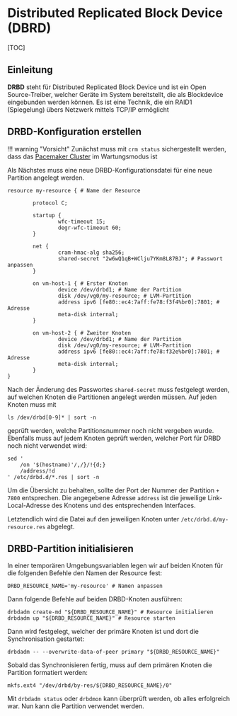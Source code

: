 # Distributed Replicated Block Device (DBRD)

[TOC]

## Einleitung
__DRBD__ steht für Distributed Replicated Block Device und ist ein Open Source-Treiber,
welcher Geräte im System bereitstellt, die als Blockdevice eingebunden werden können.
Es ist eine Technik, die ein RAID1 (Spiegelung) übers Netzwerk mittels TCP/IP ermöglicht

## DRBD-Konfiguration erstellen

!!! warning "Vorsicht"
    Zunächst muss mit `crm status` sichergestellt werden,
    dass das [Pacemaker Cluster](cluster.md) im Wartungsmodus ist

Als Nächstes muss eine neue DRBD-Konfigurationsdatei für eine
neue Partition angelegt werden.

```none
resource my-resource { # Name der Resource

        protocol C;

        startup {
                wfc-timeout 15;
                degr-wfc-timeout 60;
        }

        net {
                cram-hmac-alg sha256;
                shared-secret "2w6wQ1qB+WClju7YKm8L87BJ"; # Passwort anpassen
        }

        on vm-host-1 { # Erster Knoten
                device /dev/drbd1; # Name der Partition
                disk /dev/vg0/my-resource; # LVM-Partition
                address ipv6 [fe80::ec4:7aff:fe78:f3f4%br0]:7801; # Adresse
                meta-disk internal;
        }

        on vm-host-2 { # Zweiter Knoten
                device /dev/drbd1; # Name der Partition
                disk /dev/vg0/my-resource; # LVM-Partition
                address ipv6 [fe80::ec4:7aff:fe78:f32e%br0]:7801; # Adresse
                meta-disk internal;
        }
}
```

Nach der Änderung des Passwortes `shared-secret` muss festgelegt werden, auf welchen
Knoten die Partitionen angelegt werden müssen. Auf jeden Knoten muss mit 

```commandline
ls /dev/drbd[0-9]* | sort -n
```

geprüft werden, welche Partitionsnummer noch nicht vergeben wurde.
Ebenfalls muss auf jedem Knoten geprüft werden, welcher Port für DRBD
noch nicht verwendet wird:

```commandline
sed '
    /on '$(hostname)'/,/}/!{d;}
    /address/!d
' /etc/drbd.d/*.res | sort -n
```

Um die Übersicht zu behalten, sollte der Port der Nummer der Partition `+ 7800`
entsprechen. Die angegebene Adresse `address` ist die jeweilige Link-Local-Adresse
des Knotens und des entsprechenden Interfaces.

Letztendlich wird die Datei auf den jeweiligen Knoten unter
`/etc/drbd.d/my-resource.res` abgelegt.


## DRBD-Partition initialisieren ##

In einer temporären Umgebungsvariablen legen wir auf beiden Knoten
für die folgenden Befehle den Namen der Resource fest:

```shell
DRBD_RESOURCE_NAME='my-resource' # Namen anpassen
```

Dann folgende Befehle auf beiden DRBD-Knoten ausführen:

```shell
drbdadm create-md "${DRBD_RESOURCE_NAME}" # Resource initialieren
drbdadm up "${DRBD_RESOURCE_NAME}" # Resource starten
```

Dann wird festgelegt, welcher der primäre Knoten ist
und dort die Synchronisation gestartet:

```shell
drbdadm -- --overwrite-data-of-peer primary "${DRBD_RESOURCE_NAME}"
```

Sobald das Synchronisieren fertig, muss auf dem primären Knoten 
die Partition formatiert werden:

```shell
mkfs.ext4 "/dev/drbd/by-res/${DRBD_RESOURCE_NAME}/0"
```

Mit `drbdadm status` oder `drbdmon` kann überprüft werden, ob alles erfolgreich war.
Nun kann die Partition verwendet werden. 

